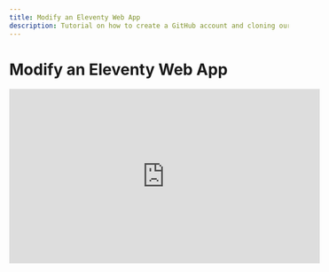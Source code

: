 ```yaml
---
title: Modify an Eleventy Web App
description: Tutorial on how to create a GitHub account and cloning our main repository.
---
```


# Modify an Eleventy Web App

<iframe width="560" height="315" src="https://www.youtube.com/embed/TKS-yO6PGXQ" title="YouTube video player" frameborder="0" allow="accelerometer; autoplay; clipboard-write; encrypted-media; gyroscope; picture-in-picture" allowfullscreen></iframe>